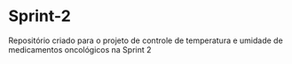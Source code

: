 # Sprint-2
Repositório criado para o projeto de controle de temperatura e umidade de medicamentos oncológicos na Sprint 2
